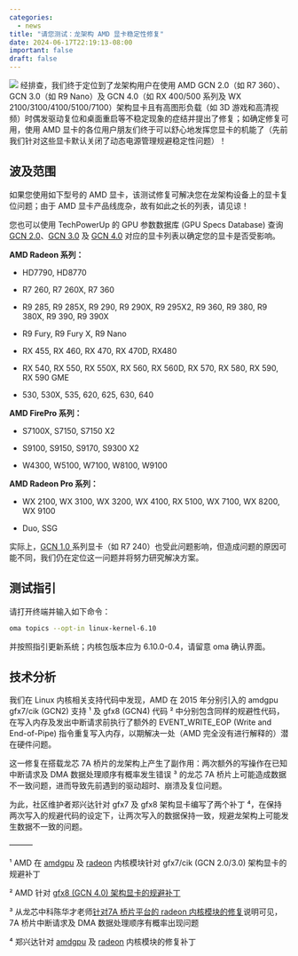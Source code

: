 ```yaml
---
categories:
  - news
title: "请您测试：龙架构 AMD 显卡稳定性修复"
date: 2024-06-17T22:19:13-08:00
important: false
draft: false
---
```

![](/assets/news/2024-06-17-amd-gpu-reset.jpg)
经排查，我们终于定位到了龙架构用户在使用 AMD GCN 2.0（如 R7 360）、GCN 3.0（如 R9 Nano）及 GCN 4.0（如 RX 400/500 系列及 WX 2100/3100/4100/5100/7100）架构显卡且有高图形负载（如 3D 游戏和高清视频）时偶发驱动复位和桌面重启等不稳定现象的症结并提出了修复；如确定修复可用，使用 AMD 显卡的各位用户朋友们终于可以舒心地发挥您显卡的机能了（先前我们针对这些显卡默认关闭了动态电源管理规避稳定性问题）！

## 波及范围

如果您使用如下型号的 AMD 显卡，该测试修复可解决您在龙架构设备上的显卡复位问题；由于 AMD 显卡产品线庞杂，故有如此之长的列表，请见谅！

您也可以使用 TechPowerUp 的 GPU 参数数据库 (GPU Specs Database) 查询 [GCN 2.0](https://www.techpowerup.com/gpu-specs/?mobile=No&architecture=GCN%202.0&sort=generation)、[GCN 3.0](https://www.techpowerup.com/gpu-specs/?mobile=No&architecture=GCN%203.0&sort=generation) 及 [GCN 4.0](https://www.techpowerup.com/gpu-specs/?mobile=No&architecture=GCN%204.0&sort=generation) 对应的显卡列表以确定您的显卡是否受影响。

**AMD Radeon 系列：**

- HD7790, HD8770

- R7 260, R7 260X, R7 360

-  R9 285, R9 285X, R9 290, R9 290X, R9 295X2, R9 360, R9 380, R9 380X, R9 390, R9 390X

-  R9 Fury, R9 Fury X, R9 Nano

-  RX 455, RX 460, RX 470, RX 470D, RX480

-  RX 540, RX 550, RX 550X, RX 560, RX 560D, RX 570, RX 580, RX 590, RX 590 GME

-  530, 530X, 535, 620, 625, 630, 640

**AMD FirePro 系列：**

-  S7100X, S7150, S7150 X2

- S9100, S9150, S9170, S9300 X2

-  W4300, W5100, W7100, W8100, W9100

**AMD Radeon Pro 系列：**

-  WX 2100, WX 3100, WX 3200, WX 4100, RX 5100, WX 7100, WX 8200, WX 9100

-  Duo, SSG

实际上，[GCN 1.0 ](https://www.techpowerup.com/gpu-specs/?mobile=No&architecture=GCN%201.0&sort=generation) 系列显卡（如 R7 240）也受此问题影响，但造成问题的原因可能不同，我们仍在定位这一问题并将努力研究解决方案。

## 测试指引

请打开终端并输入如下命令：

```bash
oma topics --opt-in linux-kernel-6.10
```

并按照指引更新系统；内核包版本应为 6.10.0-0.4，请留意 oma 确认界面。

## 技术分析

我们在 Linux 内核相关支持代码中发现，AMD 在 2015 年分别引入的 amdgpu gfx7/cik (GCN2) 支持 ¹ 及 gfx8 (GCN4) 代码 ² 中分别包含同样的规避性代码，在写入内存及发出中断请求前执行了额外的 EVENT_WRITE_EOP (Write and End-of-Pipe) 指令重复写入内存，以期解决一处（AMD 完全没有进行解释的）潜在硬件问题。

这一修复在搭载龙芯 7A 桥片的龙架构上产生了副作用：两次额外的写操作在已知中断请求及 DMA 数据处理顺序有概率发生错误 ³ 的龙芯 7A 桥片上可能造成数据不一致问题，进而导致先前遇到的驱动超时、崩溃及复位问题。

为此，社区维护者郑兴达针对 gfx7 及 gfx8 架构显卡编写了两个补丁 ⁴，在保持两次写入的规避代码的设定下，让两次写入的数据保持一致，规避龙架构上可能发生数据不一致的问题。

———

¹ AMD 在 [amdgpu](https://git.kernel.org/pub/scm/linux/kernel/git/torvalds/linux.git/commit/?id=a2e73f56fa6282481927ec43aa9362c03c2e2104) 及 [radeon](https://git.kernel.org/pub/scm/linux/kernel/git/torvalds/linux.git/commit/?id=a9c73a0e022c33954835e66fec3cd744af90ec98) 内核模块针对 gfx7/cik (GCN 2.0/3.0) 架构显卡的规避补丁

² AMD 针对 [gfx8 (GCN 4.0) 架构显卡的规避补丁](https://git.kernel.org/pub/scm/linux/kernel/git/torvalds/linux.git/commit/?id=bf26da927a1cd57c9deb2db29ae8cf276ba8b17b)

³ 从龙芯中科陈华才老师[针对7A 桥片平台的 radeon 内核模块的修复](https://github.com/chenhuacai/linux/commit/da63bd7429f2bb7ce7988a95d125f50426466555)说明可见，7A 桥片中断请求及 DMA 数据处理顺序有概率出现问题

⁴ 郑兴达针对 [amdgpu](https://github.com/AOSC-Tracking/linux/commit/1d0e4bb75b29ef80b7129d76c9a0609d9b912eeb) 及 [radeon](https://github.com/AOSC-Tracking/linux/commit/c7772bb8b1a27d59bbb32ef8612a9a41fecb6410) 内核模块的修复补丁